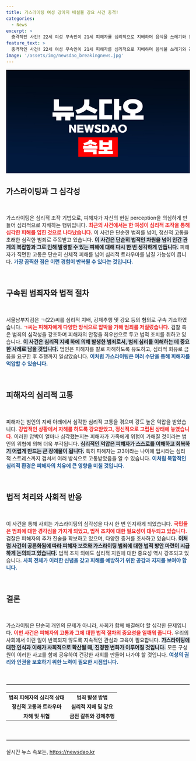 ```yaml
---
title: 가스라이팅 여성 강아지 배설물 강요 사건 충격!
categories:
  - News
excerpt: >
  충격적인 사건! 22세 여성 무속인이 21세 피해자를 심리적으로 지배하며 음식물 쓰레기와 강아지 배설물을 먹이고, 금품을 갈취한 혐의로 구속 기소됐다. 검찰은 피해자가 논란에 휘말린 뒤, 심각한 가스라이팅의 실체를 밝혀냈다. 클릭 후 진실을 확인하세요!
feature_text: >
  충격적인 사건! 22세 여성 무속인이 21세 피해자를 심리적으로 지배하며 음식물 쓰레기와 강아지 배설물을 먹이고, 금품을 갈취한 혐의로 구속 기소됐다. 검찰은 피해자가 논란에 휘말린 뒤, 심각한 가스라이팅의 실체를 밝혀냈다. 클릭 후 진실을 확인하세요!
image: '/assets/img/newsdao_breakingnews.jpg'
---
```


<p><img src="/assets/img/newsdao_breakingnews.jpg" alt="flaretime 속보" /></p>

<h2 data-ke-size="size26">가스라이팅과 그 심각성</h2>

<p data-ke-size="size16">&nbsp;</p>

<p>가스라이팅은 심리적 조작 기법으로, 피해자가 자신의 현실 perception을 의심하게 만들어 심리적으로 지배하는 행위입니다. <b><span style="color: #ee2323;">최근의 사건에서는 한 여성이 심리적 조작을 통해 심각한 피해를 입힌 것으로 나타났습니다.</span></b> 이 사건은 단순한 범죄를 넘어, 정신적 고통을 초래한 심각한 범죄로 주목받고 있습니다. <b><span style="background-color: #21538527;">이 사건은 단순히 법적인 차원을 넘어 인간 관계의 복잡함과 그로 인해 발생할 수 있는 피해에 대해 다시 한 번 생각하게 만듭니다.</span></b> 피해자가 직면한 고통은 단순히 신체적 피해를 넘어 심리적 트라우마를 남길 가능성이 큽니다. <b><span style="color: #1a5490;">가장 끔찍한 점은 이런 경험이 반복될 수 있다는 것입니다.</span></b></p>

<p data-ke-size="size16">&nbsp;</p>

<h2 data-ke-size="size26">구속된 범죄자와 법적 절차</h2>

<p data-ke-size="size16">&nbsp;</p>

<p>서울남부지검은 ㄱ(22)씨를 심리적 지배, 강제추행 및 강요 등의 혐의로 구속 기소하였습니다. <b><span style="color: #ee2323;">ㄱ씨는 피해자에게 다양한 방식으로 압박을 가해 범죄를 저질렀습니다.</span></b> 검찰 측은 범죄의 심각성을 강조하며 피해자의 안정을 최우선으로 두고 법적 조치를 취하고 있습니다. <b><span style="background-color: #21538527;">이 사건은 심리적 지배 하에 의해 발생한 범죄로서, 범죄 심리를 이해하는 데 중요한 사례로 남을 것입니다.</span></b> 범인은 피해자를 칼로 자해하도록 유도하고, 심리적 회유로 금품을 요구한 후 추행까지 일삼았습니다. <b><span style="color: #1a5490;">이처럼 가스라이팅은 여러 수단을 통해 피해자를 억압할 수 있습니다.</span></b></p>

<p data-ke-size="size16">&nbsp;</p>

<h2 data-ke-size="size26">피해자의 심리적 고통</h2>

<p data-ke-size="size16">&nbsp;</p>

<p>피해자는 범인의 지배 아래에서 심각한 심리적 고통을 겪으며 강도 높은 억압을 받았습니다. <b><span style="color: #ee2323;">강압적인 상황에서 자해를 하도록 강요받았고, 정신적으로 고립된 상태에 놓였습니다.</span></b> 이러한 압박이 얼마나 심각했는지는 피해자가 가족에게 위험이 가해질 것이라는 범인의 위협에 의해 더욱 부각됩니다. <b><span style="background-color: #21538527;">심리적인 억압은 피해자가 스스로를 이해하고 회복하기 어렵게 만드는 큰 장애물이 됩니다.</span></b> 특히 피해자는 고3이라는 나이에 입시라는 심리적 스트레스까지 겹쳐서 여러 방식으로 고통받았음을 알 수 있습니다. <b><span style="color: #1a5490;">이처럼 복합적인 심리적 환경은 피해자의 치유에 큰 영향을 미칠 것입니다.</span></b></p>

<p data-ke-size="size16">&nbsp;</p>

<h2 data-ke-size="size26">법적 처리와 사회적 반응</h2>

<p data-ke-size="size16">&nbsp;</p>

<p>이 사건을 통해 사회는 가스라이팅의 심각성을 다시 한 번 인지하게 되었습니다. <b><span style="color: #ee2323;">국민들은 범죄에 대한 경각심을 가지게 되었고, 법적 조치에 대한 필요성이 대두되고 있습니다.</span></b> 검찰은 피해자의 추가 진술을 확보하고 있으며, 다양한 증거를 조사하고 있습니다. <b><span style="background-color: #21538527;">이처럼 사건이 공론화됨에 따라 피해자 보호와 가스라이팅 범죄에 대한 법적 방안 마련이 시급하게 논의되고 있습니다.</span></b> 법적 조치 외에도 심리적 지원에 대한 중요성 역시 강조되고 있습니다. <b><span style="color: #1a5490;">사회 전체가 이러한 신념을 갖고 피해를 예방하기 위한 공감과 지지를 보여야 합니다.</span></b></p>

<p data-ke-size="size16">&nbsp;</p>

<h2 data-ke-size="size26">결론</h2>

<p data-ke-size="size16">&nbsp;</p>

<p>가스라이팅은 단순히 개인의 문제가 아니라, 사회가 함께 해결해야 할 심각한 문제입니다. <b><span style="color: #ee2323;">이번 사건은 피해자의 고통과 그에 대한 법적 절차의 중요성을 일깨워 줍니다.</span></b> 우리의 사회에서 이런 일이 반복되지 않도록 지속적인 관심과 교육이 필요합니다. <b><span style="background-color: #21538527;">가스라이팅에 대한 인식과 이해가 사회적으로 확산될 때, 진정한 변화가 이루어질 것입니다.</span></b> 모든 구성원이 이러한 사고를 함께 공유하여 건강한 사회를 만들어 나가야 할 것입니다. <b><span style="color: #1a5490;">여성의 권리와 인권을 보호하기 위한 노력이 필요한 시점입니다.</span></b></p>

<p data-ke-size="size16">&nbsp;</p>

<hr style="border: 1px solid #ccc; margin-top: 20px; margin-bottom: 20px;">

<table style="width: 100%; border-collapse: collapse;">
    <tr>
        <td style="text-align: center; height: 17px;"><b>범죄 피해자의 심리적 상태</b></td>
        <td style="text-align: center; height: 17px;"><b>범죄 발생 방법</b></td>
    </tr>
    <tr>
        <td style="text-align: center; height: 17px;"><b>정신적 고통과 트라우마</b></td>
        <td style="text-align: center; height: 17px;"><b>심리적 지배 및 강요</b></td>
    </tr>
    <tr>
        <td style="text-align: center; height: 17px;"><b>자해 및 위협</b></td>
        <td style="text-align: center; height: 17px;"><b>금전 갈취와 강제추행</b></td>
    </tr>
</table>

<p data-ke-size="size16">&nbsp;</p>

<hr style="border: 1px solid #ccc; margin-top: 20px; margin-bottom: 20px;">
실시간 뉴스 속보는, <a href="https://newsdao.kr" rel="dofollow">https://newsdao.kr</a>



